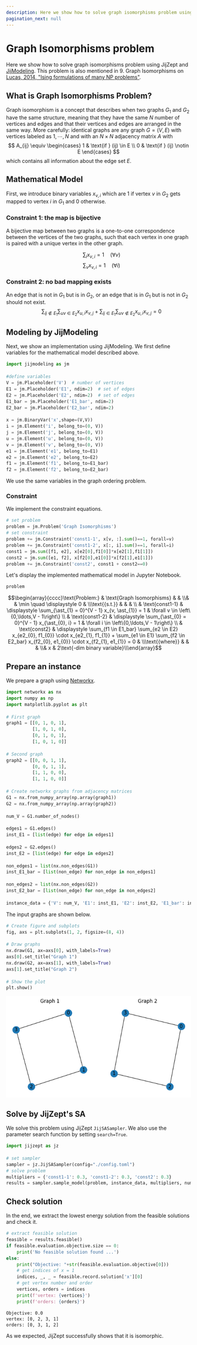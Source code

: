 ```yaml
--- 
description: Here we show how to solve graph isomorphisms problem using JijZept and JijModeling.
pagination_next: null
---
```


# Graph Isomorphisms problem

Here we show how to solve graph isomorphisms problem using JijZept and [JijModeling](https://www.ref.documentation.jijzept.com/jijmodeling/). 
This problem is also mentioned in 9. Graph Isomorphisms on [Lucas, 2014, "Ising formulations of many NP problems"](https://www.frontiersin.org/articles/10.3389/fphy.2014.00005/full).

## What is Graph Isomorphisms Problem?

Graph isomorphism is a concept that describes when two graphs $G_1$ and $G_2$ have the same structure, meaning that they have the same $N$ number of vertices and edges and that their vertices and edges are arranged in the same way.
More carefully: identical graphs are any graph $G = (V, E)$ with vertices labeled as $1,\cdots,N$ and with an $N \times N$ adjacency matrix $A$ with
$$
A_{ij} \equiv \begin{cases}
    1 & \text{if } (ij) \in E \\
    0 & \text{if } (ij) \notin E
\end{cases}
$$
which contains all information about the edge set $E$.

## Mathematical Model

First, we introduce binary variables $x_{v, i}$ which are 1 if vertex $v$ in $G_2$ gets mapped to vertex $i$ in $G_1$ and 0 otherwise.

### Constraint 1: the map is bijective

A bijective map between two graphs is a one-to-one correspondence between the vertices of the two graphs, such that each vertex in one graph is paired with a unique vertex in the other graph.

$$
\quad \sum_{i}x_{v,i} = 1 \quad  (\forall v) \tag{1} $$
$$\quad \sum_{v}x_{v,i} = 1 \quad  (\forall i) \tag{2}
$$

### Constraint 2: no bad mapping exists

An edge that is not in $G_1$ but is in $G_2$, or an edge that is in $G_1$ but is not in $G_2$ should not exist.
$$
\quad \sum_{ij \notin E_1}\sum_{uv \in E_2} x_{u,i}x_{v,j}+\sum_{ij \in E_1}\sum_{uv \notin E_2} x_{u,i}x_{v,j} = 0\tag{3}
$$


## Modeling by JijModeling

Next, we show an implementation using JijModeling. We first define variables for the mathematical model described above.


```python
import jijmodeling as jm

#define variables
V = jm.Placeholder('V')  # number of vertices
E1 = jm.Placeholder('E1', ndim=2)  # set of edges
E2 = jm.Placeholder('E2', ndim=2)  # set of edges
E1_bar = jm.Placeholder('E1_bar', ndim=2)
E2_bar = jm.Placeholder('E2_bar', ndim=2)

x = jm.BinaryVar('x',shape=(V,V))
i = jm.Element('i', belong_to=(0, V))
j = jm.Element('j', belong_to=(0, V))
u = jm.Element('u', belong_to=(0, V))
v = jm.Element('v', belong_to=(0, V))
e1 = jm.Element('e1', belong_to=E1)
e2 = jm.Element('e2', belong_to=E2)
f1 = jm.Element('f1', belong_to=E1_bar)
f2 = jm.Element('f2', belong_to=E2_bar)
```

We use the same variables in the graph ordering problem.

### Constraint

We implement the constraint equations.


```python
# set problem
problem = jm.Problem('Graph Isomorphisms')
# set constraint
problem += jm.Constraint('const1-1', x[v, :].sum()==1, forall=v)
problem += jm.Constraint('const1-2', x[:, i].sum()==1, forall=i)
const1 = jm.sum([f1, e2], x[e2[0],f1[0]]*x[e2[1],f1[1]])
const2 = jm.sum([e1, f2], x[f2[0],e1[0]]*x[f2[1],e1[1]])
problem += jm.Constraint('const2', const1 + const2==0)
```

Let's display the implemented mathematical model in Jupyter Notebook.


```python
problem
```




$$\begin{array}{cccc}\text{Problem:} & \text{Graph Isomorphisms} & & \\& & \min \quad \displaystyle 0 & \\\text{{s.t.}} & & & \\ & \text{const1-1} & \displaystyle \sum_{\ast_{1} = 0}^{V - 1} x_{v, \ast_{1}} = 1 & \forall v \in \left\{0,\ldots,V - 1\right\} \\ & \text{const1-2} & \displaystyle \sum_{\ast_{0} = 0}^{V - 1} x_{\ast_{0}, i} = 1 & \forall i \in \left\{0,\ldots,V - 1\right\} \\ & \text{const2} & \displaystyle \sum_{f1 \in E1_bar} \sum_{e2 \in E2} x_{e2_{0}, f1_{0}} \cdot x_{e2_{1}, f1_{1}} + \sum_{e1 \in E1} \sum_{f2 \in E2_bar} x_{f2_{0}, e1_{0}} \cdot x_{f2_{1}, e1_{1}} = 0 &  \\\text{{where}} & & & \\& x & 2\text{-dim binary variable}\\\end{array}$$



## Prepare an instance

We prepare a graph using [Networkx](https://networkx.org/).


```python
import networkx as nx
import numpy as np
import matplotlib.pyplot as plt

# First graph
graph1 = [[0, 1, 0, 1],
          [1, 0, 1, 0],
          [0, 1, 0, 1],
          [1, 0, 1, 0]]

# Second graph
graph2 = [[0, 0, 1, 1],
          [0, 0, 1, 1],
          [1, 1, 0, 0],
          [1, 1, 0, 0]]

# Create networkx graphs from adjacency matrices
G1 = nx.from_numpy_array(np.array(graph1))
G2 = nx.from_numpy_array(np.array(graph2))

num_V = G1.number_of_nodes()

edges1 = G1.edges()
inst_E1 = [list(edge) for edge in edges1]

edges2 = G2.edges()
inst_E2 = [list(edge) for edge in edges2]

non_edges1 = list(nx.non_edges(G1))
inst_E1_bar = [list(non_edge) for non_edge in non_edges1]

non_edges2 = list(nx.non_edges(G2))
inst_E2_bar = [list(non_edge) for non_edge in non_edges2]

instance_data = {'V': num_V, 'E1': inst_E1, 'E2': inst_E2, 'E1_bar': inst_E1_bar, 'E2_bar': inst_E2_bar}

```

The input graphs are shown below.


```python
# Create figure and subplots
fig, axs = plt.subplots(1, 2, figsize=(8, 4))

# Draw graphs
nx.draw(G1, ax=axs[0], with_labels=True)
axs[0].set_title("Graph 1")
nx.draw(G2, ax=axs[1], with_labels=True)
axs[1].set_title("Graph 2")

# Show the plot
plt.show()

```


    
![png](26-graph_isomorphisms_files/26-graph_isomorphisms_11_0.png)
    


## Solve by JijZept's SA

We solve this problem using JijZept `JijSASampler`. We also use the parameter search function by setting `search=True`.


```python
import jijzept as jz

# set sampler
sampler = jz.JijSASampler(config="./config.toml")
# solve problem
multipliers = {'const1-1': 0.3, 'const1-2': 0.3, 'const2': 0.3}
results = sampler.sample_model(problem, instance_data, multipliers, num_reads=100, search=True)
```

## Check solution

In the end, we extract the lowest energy solution from the feasible solutions and check it.


```python
# extract feasible solution
feasible = results.feasible()
if feasible.evaluation.objective.size == 0:
    print('No feasible solution found ...')
else:
    print("Objective: "+str(feasible.evaluation.objective[0]))
    # get indices of x = 1
    indices, _, _ = feasible.record.solution['x'][0]
    # get vertex number and order
    vertices, orders = indices
    print(f'vertex: {vertices}')
    print(f'orders: {orders}')
```

    Objective: 0.0
    vertex: [0, 2, 3, 1]
    orders: [0, 3, 1, 2]


As we expected, JijZept successfully shows that it is isomorphic.

